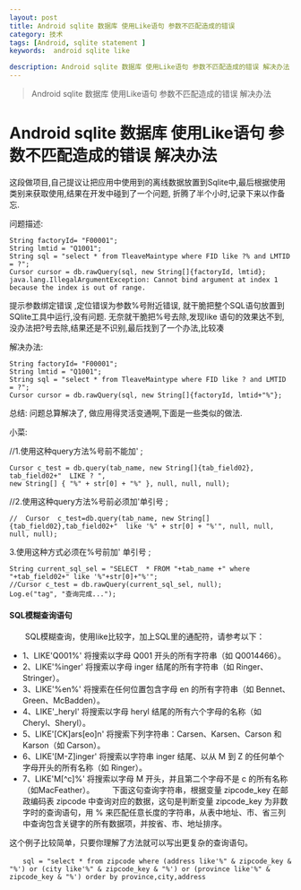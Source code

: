 ```yaml
---
layout: post
title: Android sqlite 数据库 使用Like语句 参数不匹配造成的错误
category: 技术
tags: [Android, sqlite statement ]
keywords:  android sqlite like 

description: Android sqlite 数据库 使用Like语句 参数不匹配造成的错误 解决办法
---
```


>  Android sqlite 数据库 使用Like语句 参数不匹配造成的错误 解决办法


Android sqlite 数据库 使用Like语句 参数不匹配造成的错误 解决办法
====================================

这段做项目,自己提议让把应用中使用到的离线数据放置到Sqlite中,最后根据使用类别来获取使用,结果在开发中碰到了一个问题, 折腾了半个小时,记录下来以作备忘.

问题描述:

```
String factoryId= "F00001";
String lmtid = "Q1001";
String sql = "select * from TleaveMaintype where FID like ?% and LMTID = ?";
Cursor cursor = db.rawQuery(sql, new String[]{factoryId, lmtid};
java.lang.IllegalArgumentException: Cannot bind argument at index 1 because the index is out of range.
```

提示参数绑定错误 ,定位错误为参数%号附近错误, 就干脆把整个SQL语句放置到SQlite工具中运行,没有问题. 无奈就干脆把%号去除,发现like 语句的效果达不到, 没办法把?号去除,结果还是不识别,最后找到了一个办法,比较凑 

解决办法:
```
String factoryId= "F00001";
String lmtid = "Q1001";
String sql = "select * from TleaveMaintype where FID like ? and LMTID = ?";
Cursor cursor = db.rawQuery(sql, new String[]{factoryId, lmtid+"%"};
```

总结: 问题总算解决了, 做应用得灵活变通啊,下面是一些类似的做法.

小菜:

//1.使用这种query方法%号前不能加' ;

```
Cursor c_test = db.query(tab_name, new String[]{tab_field02}, tab_field02+"  LIKE ? ",
new String[] { "%" + str[0] + "%" }, null, null, null);
```

//2.使用这种query方法%号前必须加'单引号  ;

```
//  Cursor  c_test=db.query(tab_name, new String[]{tab_field02},tab_field02+"  like '%" + str[0] + "%'", null, null, null, null);
```

3.使用这种方式必须在%号前加' 单引号 ;

```
String current_sql_sel = "SELECT  * FROM "+tab_name +" where "+tab_field02+" like '%"+str[0]+"%'";
//Cursor c_test = db.rawQuery(current_sql_sel, null);
Log.e("tag", "查询完成...");
```
#### SQL模糊查询语句
　　SQL模糊查询，使用like比较字，加上SQL里的通配符，请参考以下：

* 1、LIKE'Q001%' 将搜索以字母 Q001 开头的所有字符串（如 Q0014466）。
* 2、LIKE'%inger' 将搜索以字母 inger 结尾的所有字符串（如 Ringer、Stringer）。
* 3、LIKE'%en%' 将搜索在任何位置包含字母 en 的所有字符串（如 Bennet、Green、McBadden）。
* 4、LIKE'_heryl' 将搜索以字母 heryl 结尾的所有六个字母的名称（如 Cheryl、Sheryl）。
* 5、LIKE'[CK]ars[eo]n' 将搜索下列字符串：Carsen、Karsen、Carson 和 Karson（如 Carson）。
* 6、LIKE'[M-Z]inger' 将搜索以字符串 inger 结尾、以从 M 到 Z 的任何单个字母开头的所有名称（如 Ringer）。
* 7、LIKE'M[^c]%' 将搜索以字母 M 开头，并且第二个字母不是 c 的所有名称（如MacFeather）。
　　下面这句查询字符串，根据变量 zipcode_key 在邮政编码表 zipcode 中查询对应的数据，这句是判断变量 zipcode_key 为非数字时的查询语句，用 % 来匹配任意长度的字符串，从表中地址、市、省三列中查询包含关键字的所有数据项，并按省、市、地址排序。
  
这个例子比较简单，只要你理解了方法就可以写出更复杂的查询语句。

```	
　　sql = "select * from zipcode where (address like'%" & zipcode_key & "%') or (city like'%" & zipcode_key & "%') or (province like'%" & zipcode_key & "%') order by province,city,address
```
